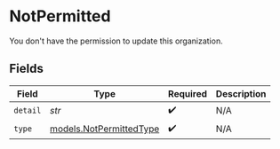 # NotPermitted

You don't have the permission to update this organization.


## Fields

| Field                                                    | Type                                                     | Required                                                 | Description                                              |
| -------------------------------------------------------- | -------------------------------------------------------- | -------------------------------------------------------- | -------------------------------------------------------- |
| `detail`                                                 | *str*                                                    | :heavy_check_mark:                                       | N/A                                                      |
| `type`                                                   | [models.NotPermittedType](../models/notpermittedtype.md) | :heavy_check_mark:                                       | N/A                                                      |